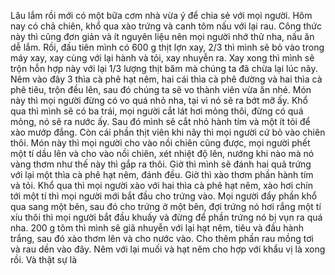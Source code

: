 Lâu lắm rồi mới có một bữa cơm nhà vừa ý để chia sẻ với mọi người. Hôm nay có chả chiên, khổ qua xào trứng và canh tôm nấu với lại rau. Công thức này thì cũng đơn giản và ít nguyên liệu nên mọi người nhớ thử nha, nấu ăn dễ lắm. Rồi, đầu tiên mình có 600 g thịt lợn xay, 2/3 thì mình sẽ bỏ vào trong máy xay, xay cùng với lại hành và tỏi, xay nhuyễn ra. Xay xong thì mình sẽ trộn hỗn hợp này với lại 1/3 lượng thịt băm mà chúng ta đã chừa lại lúc nãy. Nêm vào đây 3 thìa cà phê hạt nêm, hai cái thìa cà phê đường và hai thìa cà phê tiêu, trộn đều lên, sau đó chúng ta sẽ vo thành viên vừa ăn nhé. Món này thì mọi người đừng có vo quá nhỏ nha, tại vì nó sẽ ra bớt mỡ ấy. Khổ qua thì mình sẽ có ba trái, mọi người cắt lát hơi mỏng thôi, đừng có quá mỏng, nó sẽ ra nước ấy. Sau đó mình sẽ cắt nhỏ hành tím và một ít tỏi để xào mướp đắng. Còn cái phần thịt viên khi nãy thì mọi người cứ bỏ vào chiên thôi. Món này thì mọi người cho vào nồi chiên cũng được, mọi người phết một tí dầu lên và cho vào nồi chiên, xét nhiệt độ lên, nướng khi nào mà nó vàng thơm như thế này thì gắp ra thôi. Giờ thì mình sẽ đánh hai quả trứng với lại một thìa cà phê hạt nêm, đánh đều. Giờ thì xào thơm phần hành tím và tỏi. Khổ qua thì mọi người xào với hai thìa cà phê hạt nêm, xào hơi chín tới một tí thì mọi người mới bắt đầu cho trứng vào. Mọi người đẩy phần khổ qua sang một bên, sau đó cho trứng ở một bên, đợi trứng nó hơi rắng một tí xíu thôi thì mọi người bắt đầu khuấy và đừng để phần trứng nó bị vụn ra quá nha. 200 g tôm thì mình sẽ giã nhuyễn với lại hạt nêm, tiêu và đầu hành trắng, sau đó xào thơm lên và cho nước vào. Cho thêm phần rau mồng tơi và rau dền vào đây. Nêm với lại muối và hạt nêm cho hợp với khẩu vị là xong rồi. Và thật sự là